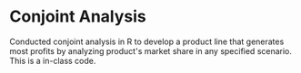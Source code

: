 # Conjoint Analysis

Conducted conjoint analysis in R to develop a product line that generates most profits by analyzing product's market share in any specified scenario. This is a in-class code.

